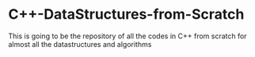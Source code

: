 # C++-DataStructures-from-Scratch
This is going to be the repository of all the codes in C++ from scratch for almost all the datastructures and algorithms
